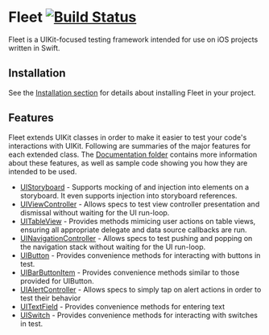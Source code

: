 # Fleet [![Build Status](https://travis-ci.org/jwfriese/Fleet.svg?branch=master)](https://travis-ci.org/jwfriese/Fleet) 
Fleet is a UIKit-focused testing framework intended for use on iOS projects written in Swift.

## Installation

See the [Installation section](./Documentation/Installation.md) for details about installing Fleet in your project.  

## Features
Fleet extends UIKit classes in order to make it easier to test your code's interactions with UIKit. Following are summaries of the major features for each extended class. The [Documentation folder](./Documentation) contains more information about these features, as well as sample code showing you how they are intended to be used.

- [UIStoryboard](./Documentation/UIStoryboard.md) - Supports mocking of and injection into elements on a storyboard. It even supports injection into storyboard references.
- [UIViewController](./Documentation/UIViewController.md) - Allows specs to test view controller presentation and dismissal without waiting for the UI run-loop.
- [UITableView](./Documentation/UITableView.md) - Provides methods mimicing user actions on table views, ensuring all appropriate delegate and data source callbacks are run.
- [UINavigationController](./Documentation/UINavigationController.md) - Allows specs to test pushing and popping on the navigation stack without waiting for the UI run-loop.
- [UIButton](./Documentation/UIButton.md) - Provides convenience methods for interacting with buttons in test.
- [UIBarButtonItem](./Documentation/UIBarButtonItem.md) - Provides convenience methods similar to those provided for UIButton.
- [UIAlertController](./Documentation/UIAlertController.md) - Allows specs to simply tap on alert actions in order to test their behavior
- [UITextField](./Documentation/UITextField.md) - Provides convenience methods for entering text
- [UISwitch](./Documentation/UISwitch.md) - Provides convenience methods for interacting with switches in test.
